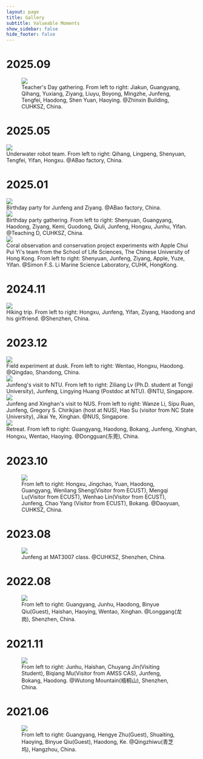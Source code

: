 ```yaml
---
layout: page
title: Gallery
subtitle: Valueable Moments
show_sidebar: false
hide_footer: false
---
```


# 2025.09

<figure>
 <img src="/img/gallery/20250910.jpg" />
 <figcaption>Teacher's Day gathering. From left to right: Jiakun, Guangyang, Qihang, Yuxiang, Ziyang, Liuyu, Boyong, Mingzhe, Junfeng, Tengfei, Haodong, Shen Yuan, Haoying. @Zhinxin Building, CUHKSZ, China.</figcaption>
</figure>


# 2025.05

 <img src="/img/gallery/20250310.jpg" />
 <figcaption>Underwater robot team. From left to right: Qihang, Lingpeng, Shenyuan, Tengfei, Yifan, Hongxu. @ABao factory, China.</figcaption>
</figure>

# 2025.01

 <img src="/img/gallery/20250105.jpg" />
 <figcaption>Birthday party for Junfeng and Ziyang. @ABao factory, China.</figcaption>
</figure>

 <img src="/img/gallery/202501052.jpg" />
 <figcaption>Birthday party gathering. From left to right: Shenyuan, Guangyang, Haodong, Ziyang, Kemi, Guodong, Qiuli, Junfeng, Hongxu, Junhu, Yifan. @Teaching D, CUHKSZ, China.</figcaption>
</figure>

 <img src="/img/gallery/20250104.jpg" />
 <figcaption>Coral observation and conservation project experiments with Apple Chui Pui Yi's team from the School of Life Sciences, The Chinese University of Hong Kong. From left to right: Shenyuan, Junfeng, Ziyang, Apple, Yuze, Yifan. @Simon F.S. Li Marine Science Laboratory, CUHK, HongKong.</figcaption>
</figure>

# 2024.11

 <img src="/img/gallery/20241030.jpg" />
 <figcaption>Hiking trip. From left to right: Hongxu, Junfeng, Yifan, Ziyang, Haodong and his girlfriend. @Shenzhen, China.</figcaption>
</figure>

# 2023.12

 <img src="/img/gallery/gallary-20231229-1.jpg" />
 <figcaption>Field experiment at dusk. From left to right: Wentao, Hongxu, Haodong. @Qingdao, Shandong, China.</figcaption>
</figure>

 <img src="/img/gallery/gallary-20231229-2.jpg" />
 <figcaption>Junfeng's visit to NTU. From left to right: Ziliang Lv (Ph.D. student at Tongji University), Junfeng, Lingying Huang (Postdoc at NTU). @NTU, Singapore.</figcaption>
</figure>

 <img src="/img/gallery/gallary-20231229-3.jpg" />
 <figcaption>Junfeng and Xinghan's visit to NUS. From left to right: Wanze Li, Sipu Ruan, Junfeng, Gregory S. Chirikjian (host at NUS), Hao Su (visitor from NC State University), Jikai Ye, Xinghan. @NUS, Singapore.</figcaption>
</figure>

 <img src="/img/gallery/gallary-20231229-4.jpg" />
 <figcaption>Retreat. From left to right: Guangyang, Haodong, Bokang, Junfeng, Xinghan, Hongxu, Wentao, Haoying. @Dongguan(东莞), China.</figcaption>
</figure>

# 2023.10

<figure>
 <img src="/img/gallery/wu_group_SDS_DY.jpg" />
 <figcaption>From left to right: Hongxu, Jingchao, Yuan, Haodong, Guangyang, Wenliang Sheng(Visitor from ECUST), Mengqi Lu(Visitor from ECUST), Wenhao Lin(Visitor from ECUST), Junfeng, Chao Yang (Visitor from ECUST), Bokang. @Daoyuan, CUHKSZ, China.</figcaption>
</figure>

# 2023.08

<figure>
 <img src="/img/gallery/gallary-20231229-5.jpg" />
 <figcaption>Junfeng at MAT3007 class. @CUHKSZ, Shenzhen, China.</figcaption>
</figure>

# 2022.08

<figure>
 <img src="/img/gallery/barbeque-scaled.jpg" />
 <figcaption>From left to right: Guangyang, Junhu, Haodong, Binyue Qiu(Guest), Haishan, Haoying, Wentao, Xinghan. @Longgang(龙岗), Shenzhen, China.</figcaption>
</figure>

# 2021.11

<figure>
 <img src="/img/gallery/climbing.jpg" />
 <figcaption>From left to right: Junhu, Haishan, Chuyang Jin(Visiting Student), Biqiang Mu(Visitor from AMSS CAS), Junfeng, Bokang, Haodong. @Wutong Mountain(梧桐山), Shenzhen, China.</figcaption>
</figure>

# 2021.06

<figure>
 <img src="/img/gallery/having-meals.jpg" />
 <figcaption>From left to right: Guangyang, Hengye Zhu(Guest), Shuaiting, Haoying, Binyue Qiu(Guest), Haodong, Ke. @Qingzhiwu(青芝坞), Hangzhou, China.</figcaption>
</figure>